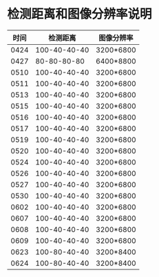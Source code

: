 # 检测距离和图像分辨率说明

| 时间 | 检测距离     | 图像分辨率 |
| ---- | ------------ | ---------- |
| 0424 | 100-40-40-40 | 3200*6800  |
| 0427 | 80-80-80-80  | 6400*8800  |
| 0510 | 100-40-40-40 | 3200*6800  |
| 0511 | 100-40-40-40 | 3200*6800  |
| 0513 | 100-40-40-40 | 3200*6800  |
| 0515 | 100-40-40-40 | 3200*6800  |
| 0516 | 100-40-40-40 | 3200*6800  |
| 0517 | 100-40-40-40 | 3200*6800  |
| 0519 | 100-40-40-40 | 3200*6800  |
| 0520 | 100-40-40-40 | 3200*6800  |
| 0524 | 100-40-40-40 | 3200*6800  |
| 0526 | 100-40-40-40 | 3200*6800  |
| 0527 | 100-40-40-40 | 3200*6800  |
| 0530 | 100-40-40-40 | 3200*6800  |
| 0602 | 100-40-40-40 | 3200*6800  |
| 0607 | 100-40-40-40 | 3200*6800  |
| 0608 | 100-40-40-40 | 3200*6800  |
| 0609 | 100-40-40-40 | 3200*6800  |
| 0623 | 100-80-40-40 | 3200*8400  |
| 0624 | 100-80-40-40 | 3200*8400  |

